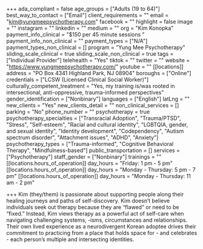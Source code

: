 +++
ada_compliant = false
age_groups = ["Adults (19 to 64)"]
best_way_to_contact = ["Email"]
client_requirements = ""
email = "kim@yungmeepsychotherapy.com"
facebook = ""
highlight = false
image = ""
instagram = ""
linkedin = ""
medium = ""
org = "Kim Konopka"
payment_info_clinical = "$150 per 45 minute sessions "
payment_info_non_clinical = ""
payment_types = ["N/A"]
payment_types_non_clinical = []
program = "Yung Mee Psychotherapy"
sliding_scale_clinical = true
sliding_scale_non_clinical = true
tags = ["Individual Provider"]
telehealth = "Yes"
tiktok = ""
twitter = ""
website = "https://www.yungmeepsychotherapy.com/"
youtube = ""
[[locations]]
address = "PO Box 4341 Highland Park, NJ 08904"
boroughs = ["Online"]
credentials = ["LCSW (Licensed Clinical Social Worker)"]
culturally_competent_treatment = "Yes, my training is/was rooted in intersectional, anti-oppressive, trauma-informed perspectives"
gender_identification = ["Nonbinary"]
languages = ["English"]
latLng = ""
new_clients = "Yes"
new_clients_detail = ""
non_clinical_services = []
parking = "No"
phone_number = ""
psychotherapy = true
psychotherapy_specialties = ["Transracial Adoption", "Trauma/PTSD", "Stress", "Self-esteem", "Racial and cultural identity", "LGBTQIA, gender, and sexual identity", "Identity development", "Codependency", "Autism spectrum disorder", "Attachment issues", "ADHD", "Anxiety"]
psychotherapy_types = ["Trauma-informed", "Cognitive Behavioral Therapy", "Mindfulness-based"]
public_transportation = []
services = ["Psychotherapy"]
staff_gender = ["Nonbinary"]
trainings = ""
[[locations.hours_of_operation]]
day_hours = "Friday: 1 pm - 5 pm"
[[locations.hours_of_operation]]
day_hours = "Monday - Thursday: 5 pm - 7 pm"
[[locations.hours_of_operation]]
day_hours = "Monday - Thursday: 11 am - 2 pm"

+++
Kim (they/them) is passionate about supporting people along their healing journeys and paths of self-discovery. Kim doesn’t believe individuals seek out therapy because they are “flawed” or need to be “fixed.” Instead, Kim views therapy as a powerful act of self-care when navigating challenging systems, -isms, circumstances and relationships. Their own lived experience as a neurodivergent Korean adoptee drives their commitment to practicing from a place that holds space for - and celebrates - each person’s multiple and intersecting identities.